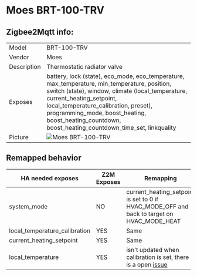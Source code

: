 # Moes BRT-100-TRV

## Zigbee2Mqtt info:

|     |     |
|-----|-----|
| Model | BRT-100-TRV  |
| Vendor  | Moes  |
| Description | Thermostatic radiator valve |
| Exposes | battery, lock (state), eco_mode, eco_temperature, max_temperature, min_temperature, position, switch (state), window, climate (local_temperature, current_heating_setpoint, local_temperature_calibration, preset), programming_mode, boost_heating, boost_heating_countdown, boost_heating_countdown_time_set, linkquality |
| Picture | ![Moes BRT-100-TRV](https://www.zigbee2mqtt.io/images/devices/BRT-100-TRV.jpg) |


## Remapped behavior

| HA needed exposes | Z2M Exposes | Remapping |
|-----|-----|-----|
| system_mode | NO  | current_heating_setpoint is set to 0 if HVAC_MODE_OFF and back to target on HVAC_MODE_HEAT |
| local_temperature_calibration | YES | Same |
| current_heating_setpoint | YES | Same |
| local_temperature | YES | isn't updated when calibration is set, there is a open [issue](https://github.com/Koenkk/zigbee2mqtt/issues/9486) |